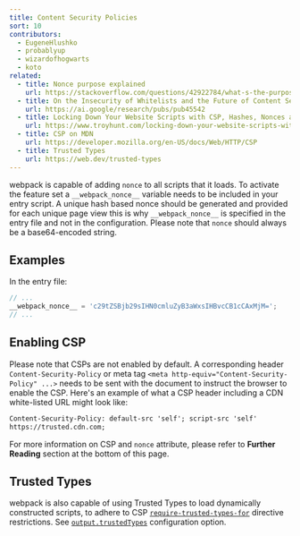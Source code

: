 ```yaml
---
title: Content Security Policies
sort: 10
contributors:
  - EugeneHlushko
  - probablyup
  - wizardofhogwarts
  - koto
related:
  - title: Nonce purpose explained
    url: https://stackoverflow.com/questions/42922784/what-s-the-purpose-of-the-html-nonce-attribute-for-script-and-style-elements
  - title: On the Insecurity of Whitelists and the Future of Content Security Policy
    url: https://ai.google/research/pubs/pub45542
  - title: Locking Down Your Website Scripts with CSP, Hashes, Nonces and Report URI
    url: https://www.troyhunt.com/locking-down-your-website-scripts-with-csp-hashes-nonces-and-report-uri/
  - title: CSP on MDN
    url: https://developer.mozilla.org/en-US/docs/Web/HTTP/CSP
  - title: Trusted Types
    url: https://web.dev/trusted-types
---
```


webpack is capable of adding `nonce` to all scripts that it loads. To activate the feature set a `__webpack_nonce__` variable needs to be included in your entry script. A unique hash based nonce should be generated and provided for each unique page view this is why `__webpack_nonce__` is specified in the entry file and not in the configuration. Please note that `nonce` should always be a base64-encoded string.

## Examples

In the entry file:

```js
// ...
__webpack_nonce__ = 'c29tZSBjb29sIHN0cmluZyB3aWxsIHBvcCB1cCAxMjM=';
// ...
```

## Enabling CSP

Please note that CSPs are not enabled by default. A corresponding header `Content-Security-Policy` or meta tag `<meta http-equiv="Content-Security-Policy" ...>` needs to be sent with the document to instruct the browser to enable the CSP. Here's an example of what a CSP header including a CDN white-listed URL might look like:

```html
Content-Security-Policy: default-src 'self'; script-src 'self'
https://trusted.cdn.com;
```

For more information on CSP and `nonce` attribute, please refer to **Further Reading** section at the bottom of this page.

## Trusted Types

webpack is also capable of using Trusted Types to load dynamically constructed scripts, to adhere to CSP [`require-trusted-types-for`](https://developer.mozilla.org/en-US/docs/Web/HTTP/Headers/Content-Security-Policy/require-trusted-types-for) directive restrictions. See [`output.trustedTypes`](/configuration/output/#outputtrustedtypes) configuration option.
